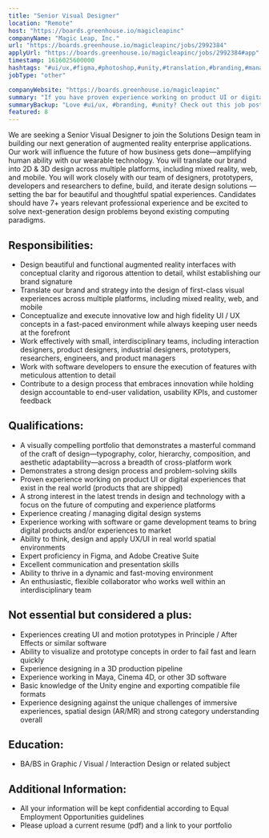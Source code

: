 ```yaml
---
title: "Senior Visual Designer"
location: "Remote"
host: "https://boards.greenhouse.io/magicleapinc"
companyName: "Magic Leap, Inc."
url: "https://boards.greenhouse.io/magicleapinc/jobs/2992384"
applyUrl: "https://boards.greenhouse.io/magicleapinc/jobs/2992384#app"
timestamp: 1616025600000
hashtags: "#ui/ux,#figma,#photoshop,#unity,#translation,#branding,#management,#marketing,#office"
jobType: "other"

companyWebsite: "https://boards.greenhouse.io/magicleapinc"
summary: "If you have proven experience working on product UI or digital experiences that exist in the real world, consider applying to Magic Leap's job post for a new senior visual designer."
summaryBackup: "Love #ui/ux, #branding, #unity? Check out this job post!"
featured: 8
---
```


We are seeking a Senior Visual Designer to join the Solutions Design team in building our next generation of augmented reality enterprise applications. Our work will influence the future of how business gets done—amplifying human ability with our wearable technology. You will translate our brand into 2D & 3D design across multiple platforms, including mixed reality, web, and mobile. You will work closely with our team of designers, prototypers, developers and researchers to define, build, and iterate design solutions — setting the bar for beautiful and thoughtful spatial experiences. Candidates should have 7+ years relevant professional experience and be excited to solve next-generation design problems beyond existing computing paradigms.

## Responsibilities:

*   Design beautiful and functional augmented reality interfaces with conceptual clarity and rigorous attention to detail, whilst establishing our brand signature
*   Translate our brand and strategy into the design of first-class visual experiences across multiple platforms, including mixed reality, web, and mobile
*   Conceptualize and execute innovative low and high fidelity UI / UX concepts in a fast-paced environment while always keeping user needs at the forefront
*   Work effectively with small, interdisciplinary teams, including interaction designers, product designers, industrial designers, prototypers, researchers, engineers, and product managers
*   Work with software developers to ensure the execution of features with meticulous attention to detail
*   Contribute to a design process that embraces innovation while holding design accountable to end-user validation, usability KPIs, and customer feedback

## Qualifications:

*   A visually compelling portfolio that demonstrates a masterful command of the craft of design—typography, color, hierarchy, composition, and aesthetic adaptability—across a breadth of cross-platform work
*   Demonstrates a strong design process and problem-solving skills
*   Proven experience working on product UI or digital experiences that exist in the real world (products that are shipped)
*   A strong interest in the latest trends in design and technology with a focus on the future of computing and experience platforms
*   Experience creating / managing digital design systems
*   Experience working with software or game development teams to bring digital products and/or experiences to market
*   Ability to think, design and apply UX/UI in real world spatial environments
*   Expert proficiency in Figma, and Adobe Creative Suite
*   Excellent communication and presentation skills
*   Ability to thrive in a dynamic and fast-moving environment
*   An enthusiastic, flexible collaborator who works well within an interdisciplinary team

## Not essential but considered a plus:

*   Experiences creating UI and motion prototypes in Principle / After Effects or similar software
*   Ability to visualize and prototype concepts in order to fail fast and learn quickly
*   Experience designing in a 3D production pipeline
*   Experience working in Maya, Cinema 4D, or other 3D software
*   Basic knowledge of the Unity engine and exporting compatible file formats
*   Experience designing against the unique challenges of immersive experiences, spatial design (AR/MR) and strong category understanding overall

## Education:

*   BA/BS in Graphic / Visual / Interaction Design or related subject

## Additional Information:

*   All your information will be kept confidential according to Equal Employment Opportunities guidelines
*   Please upload a current resume (pdf) and a link to your portfolio


